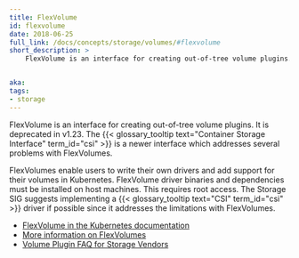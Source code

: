 ```yaml
---
title: FlexVolume
id: flexvolume
date: 2018-06-25
full_link: /docs/concepts/storage/volumes/#flexvolume
short_description: >
    FlexVolume is an interface for creating out-of-tree volume plugins. It is deprecated in v1.23. The {{< glossary_tooltip text="Container Storage Interface" term_id="csi" >}} is a newer interface which addresses several problems with FlexVolumes.


aka: 
tags:
- storage 
---
```

 FlexVolume is an interface for creating out-of-tree volume plugins. It is deprecated in v1.23. The {{< glossary_tooltip text="Container Storage Interface" term_id="csi" >}} is a newer interface which addresses several problems with FlexVolumes.

<!--more--> 

FlexVolumes enable users to write their own drivers and add support for their volumes in Kubernetes. FlexVolume driver binaries and dependencies must be installed on host machines. This requires root access. The Storage SIG suggests implementing a {{< glossary_tooltip text="CSI" term_id="csi" >}} driver if possible since it addresses the limitations with FlexVolumes.

* [FlexVolume in the Kubernetes documentation](/docs/concepts/storage/volumes/#flexvolume)
* [More information on FlexVolumes](https://github.com/kubernetes/community/blob/master/contributors/devel/sig-storage/flexvolume.md)
* [Volume Plugin FAQ for Storage Vendors](https://github.com/kubernetes/community/blob/master/sig-storage/volume-plugin-faq.md)

